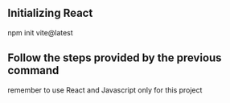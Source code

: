 ## Initializing React

npm init vite@latest 

## Follow the steps provided by the previous command 

remember to use React and Javascript only for this project 
